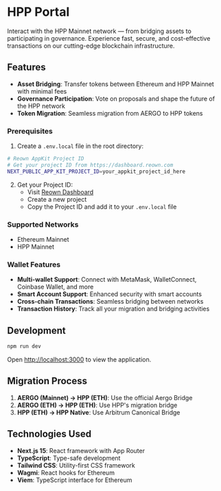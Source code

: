 # HPP Portal

Interact with the HPP Mainnet network — from bridging assets to participating in governance. Experience fast, secure, and cost-effective transactions on our cutting-edge blockchain infrastructure.

## Features

- **Asset Bridging**: Transfer tokens between Ethereum and HPP Mainnet with minimal fees
- **Governance Participation**: Vote on proposals and shape the future of the HPP network
- **Token Migration**: Seamless migration from AERGO to HPP tokens

### Prerequisites

1. Create a `.env.local` file in the root directory:

```bash
# Reown AppKit Project ID
# Get your project ID from https://dashboard.reown.com
NEXT_PUBLIC_APP_KIT_PROJECT_ID=your_appkit_project_id_here
```

2. Get your Project ID:
   - Visit [Reown Dashboard](https://dashboard.reown.com)
   - Create a new project
   - Copy the Project ID and add it to your `.env.local` file

### Supported Networks

- Ethereum Mainnet
- HPP Mainnet

### Wallet Features

- **Multi-wallet Support**: Connect with MetaMask, WalletConnect, Coinbase Wallet, and more
- **Smart Account Support**: Enhanced security with smart accounts
- **Cross-chain Transactions**: Seamless bridging between networks
- **Transaction History**: Track all your migration and bridging activities

## Development

```bash
npm run dev
```

Open [http://localhost:3000](http://localhost:3000) to view the application.

## Migration Process

1. **AERGO (Mainnet) → HPP (ETH)**: Use the official Aergo Bridge
2. **AERGO (ETH) → HPP (ETH)**: Use HPP's migration bridge
3. **HPP (ETH) → HPP Native**: Use Arbitrum Canonical Bridge

## Technologies Used

- **Next.js 15**: React framework with App Router
- **TypeScript**: Type-safe development
- **Tailwind CSS**: Utility-first CSS framework
- **Wagmi**: React hooks for Ethereum
- **Viem**: TypeScript interface for Ethereum
